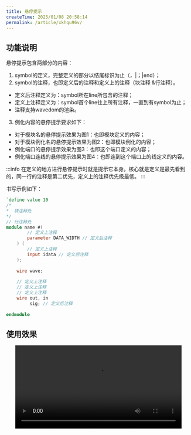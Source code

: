 ```yaml
---
title: 悬停提示
createTime: 2025/01/08 20:58:14
permalink: /article/xkhqu96v/
---
```


## 功能说明

悬停提示包含两部分的内容：
1. symbol的定义，完整定义的部分以结尾标识为止（，|；|end）；
2. symbol的注释，也即定义后的注释和定义上的注释（块注释 &行注释）。
  - 定义后注释定义为：symbol所在line所包含的注释；
  - 定义上注释定义为：symbol首个line往上所有注释，一直到有symbol为止；
  - 注释支持wavedom的渲染。
3. 例化内容的悬停提示要求如下：
  - 对于模块名的悬停提示效果为图1：也即模块定义的内容；
  - 对于模块例化名的悬停提示效果为图2：也即模块例化的内容；
  - 例化端口的悬停提示效果为图3：也即这个端口定义的内容；
  - 例化端口连线的悬停提示效果为图4：也即连到这个端口上的线定义的内容。

:::info
在定义的地方进行悬停提示时就是提示它本身。核心就是定义是最先看到的，同一行的注释是第二优先，定义上的注释优先级最低。
:::

书写示例如下：
```verilog
`define value 10
/*
*  块注释处
*/
// 行注释处
module name #( 
        // 定义上注释
        parameter DATA_WIDTH // 定义后注释
    ) (
        // 定义上注释
        input idata // 定义后注释
    );  
    
    wire wave;
    
    // 定义上注释
    // 定义上注释
    // 定义上注释
    wire out, in
         sig; // 定义后注释
    
endmodule
```

## 使用效果

<!-- TODO: hover-tips -->
<center>
<video width="90%" controls>  
  <source src="/videos/hover-tips.mp4" type="video/mp4">  
  您的浏览器不支持视频标签。  
</video>
</center>